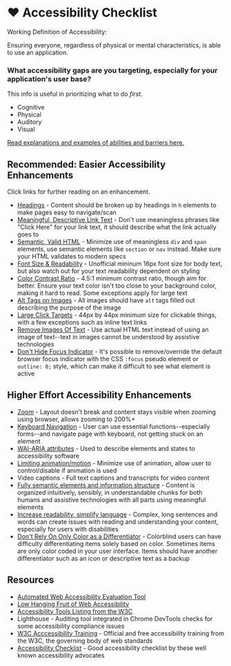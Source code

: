 # :heart: Accessibility Checklist

Working Definition of Accessibility: 

Ensuring everyone, regardless of physical or mental characteristics, is able to use an application.

### What accessibility gaps are you targeting, especially for your application's user base?

This info is useful in prioritizing what to do *first*.

* Cognitive 
* Physical
* Auditory
* Visual

[Read explanations and examples of abilities and barriers here.](https://www.w3.org/WAI/people-use-web/abilities-barriers/)

## Recommended: Easier Accessibility Enhancements

Click links for further reading on an enhancement.

* [Headings](https://accessibility.iu.edu/creating-content/web-content/headings.html) - Content should be broken up by headings in `h` elements to make pages easy to navigate/scan
* [Meaningful, Descriptive Link Text](https://webaim.org/techniques/hypertext/link_text) - Don't use meaningless phrases like "Click Here" for your link text, it should describe what the link actually goes to
* [Semantic, Valid HTML](https://developer.mozilla.org/en-US/docs/Learn/Accessibility/HTML) - Minimize use of meaningless `div` and `span` elements, use semantic elements like `section` or `nav` instead. Make sure your HTML validates to modern specs
* [Font Size & Readability](https://webaim.org/techniques/fonts/) - Unofficial mininum 16px font size for body text, but also watch out for your text readability dependent on styling
* [Color Contrast Ratio](https://webaim.org/articles/contrast/) - 4.5:1 minimum contrast ratio, though aim for better. Ensure your text color isn't too close to your background color, making it hard to read. Some exceptions apply for large text
* [Alt Tags on Images](https://www.w3.org/WAI/tutorials/images/tips/) - All images should have `alt` tags filled out describing the purpose of the image
* [Large Click Targets](https://www.a11yproject.com/posts/2018-11-21-large-touch-targets) - 44px by 44px minimum size for clickable things, with a few exceptions such as inline text links
* [Remove Images Of Text](https://accessibility.princeton.edu/how/content/images-text) - Use actual HTML text instead of using an image of text--text in images cannot be understood by assistive technologies
* [Don't Hide Focus Indicator](https://web.accessibility.duke.edu/learn/focus-indicator) - It's possible to remove/override the default browser focus indicator with the CSS `:focus` pseudo element or `outline: 0;` style, which can make it difficult to see what element is active

## Higher Effort Accessibility Enhancements

* [Zoom](https://usability.yale.edu/web-accessibility/articles/zoom-resizing-text) - Layout doesn't break and content stays visible when zooming using browser, allows zooming to 200%+
* [Keyboard Navigation](https://www.nngroup.com/articles/keyboard-accessibility/) - User can use essential functions--especially forms--and navigate page with keyboard, not getting stuck on an element
* [WAI-ARIA attributes](https://developer.mozilla.org/en-US/docs/Learn/Accessibility/WAI-ARIA_basics) - Used to describe elements and states to accessibility software
* [Limiting animation/motion](https://css-tricks.com/accessible-web-animation-the-wcag-on-animation-explained/) - Minimize use of animation, allow user to control/disable if animation is used
* Video captions - Full text captions and transcripts for video content
* [Fully semantic elements and information structure](https://www.w3.org/TR/UNDERSTANDING-WCAG20/content-structure-separation-sequence.html) - Content is organized intuitively, sensibly, in understandable chunks for both humans and assistive technologies with all parts using meaningful elements
* [Increase readability, simplify language](https://css-tricks.com/accessible-web-animation-the-wcag-on-animation-explained/) - Complex, long sentences and words can create issues with reading and understanding your content, especially for users with disabilities
* [Don't Rely On Only Color as a Differentiator](https://www.smashingmagazine.com/2016/06/improving-color-accessibility-for-color-blind-users/) - Colorblind users can have difficulty differentiating items solely based on color. Sometimes items are only color coded in your user interface. Items should have another differentiator such as an icon or descriptive text as a backup

## Resources

* [Automated Web Accessibility Evaluation Tool](https://wave.webaim.org/)
* [Low Hanging Fruit of Web Accessibility](https://kb.rice.edu/page.php?id=93992#fruit)
* [Accessibility Tools Listing from the W3C](https://www.w3.org/WAI/ER/tools/)
* Lighthouse - Auditing tool integrated in Chrome DevTools checks for some accessibility compliance issues
* [W3C Acccessibility Training](https://www.edx.org/course/web-accessibility-introduction) - Official and free accessibility training from the W3C, the governing body of web standards
* [Accessibility Checklist](https://www.a11yproject.com/checklist) - Good accessibility checklist by these well known accessibility advocates
